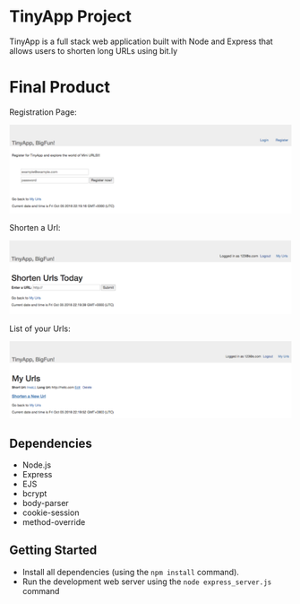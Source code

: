 # TinyApp Project

TinyApp is a full stack web application built with Node and Express that allows users to shorten long URLs using bit.ly

# Final Product

Registration Page:

![""](https://github.com/kevinmacarthur/TinyApp/blob/master/TinyApp_Register.png)

Shorten a Url:

![""](https://github.com/kevinmacarthur/TinyApp/blob/master/TinyApp_Shorten.png)

List of your Urls:

![""](https://github.com/kevinmacarthur/TinyApp/blob/master/TinyApp_Urls.png)

## Dependencies

- Node.js
- Express
- EJS
- bcrypt
- body-parser
- cookie-session
- method-override

## Getting Started

- Install all dependencies (using the `npm install` command).
- Run the development web server using the `node express_server.js` command
